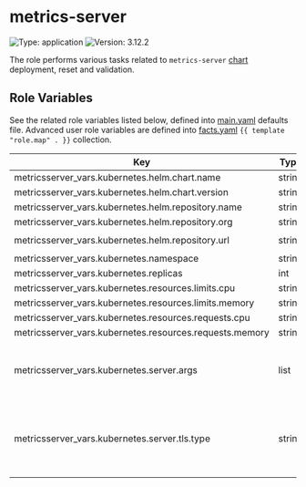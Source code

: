 # metrics-server

![Type: application](https://img.shields.io/badge/Type-application-informational?style=flat-square) ![Version: 3.12.2](https://img.shields.io/badge/Version-3.12.2-informational?style=flat-square)

The role performs various tasks related to `metrics-server` [chart](https://github.com/kubernetes-sigs/metrics-server/tree/metrics-server-helm-chart-3.12.2/charts/metrics-server) deployment, reset and validation.

## Role Variables

See the related role variables listed below, defined into [main.yaml](./defaults/main.yaml) defaults file. Advanced user role variables are defined into [facts.yaml](./tasks/facts.yaml) `{{ template "role.map" . }}` collection.

| Key | Type | Default | Description |
|-----|------|---------|-------------|
| metricsserver_vars.kubernetes.helm.chart.name | string | `"metrics-server"` |  |
| metricsserver_vars.kubernetes.helm.chart.version | string | `"v3.12.2"` |  |
| metricsserver_vars.kubernetes.helm.repository.name | string | `"metrics-server"` |  |
| metricsserver_vars.kubernetes.helm.repository.org | string | `"kubernetes-sigs"` |  |
| metricsserver_vars.kubernetes.helm.repository.url | string | `"https://kubernetes-sigs.github.io"` |  |
| metricsserver_vars.kubernetes.namespace | string | `"kube-system"` |  |
| metricsserver_vars.kubernetes.replicas | int | `1` |  |
| metricsserver_vars.kubernetes.resources.limits.cpu | string | `nil` |  |
| metricsserver_vars.kubernetes.resources.limits.memory | string | `"128Mi"` |  |
| metricsserver_vars.kubernetes.resources.requests.cpu | string | `"10m"` |  |
| metricsserver_vars.kubernetes.resources.requests.memory | string | `"128Mi"` |  |
| metricsserver_vars.kubernetes.server.args | list | `["--v=1"]` | Additional server arguments, set log level [verbosity](https://google.github.io/glog/stable/logging/#verbose-logging) |
| metricsserver_vars.kubernetes.server.tls.type | string | `"cert-manager"` | Available options are `cert-manager`, `helm` and `metrics-server` |
